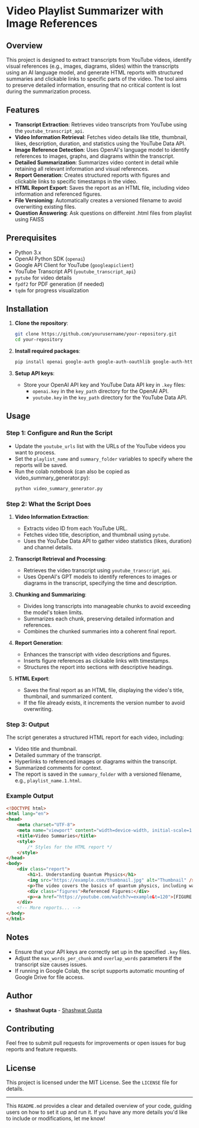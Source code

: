 # Video Playlist Summarizer with Image References

## Overview

This project is designed to extract transcripts from YouTube videos, identify visual references (e.g., images, diagrams, slides) within the transcripts using an AI language model, and generate HTML reports with structured summaries and clickable links to specific parts of the video. The tool aims to preserve detailed information, ensuring that no critical content is lost during the summarization process.

## Features

- **Transcript Extraction**: Retrieves video transcripts from YouTube using the `youtube_transcript_api`.
- **Video Information Retrieval**: Fetches video details like title, thumbnail, likes, description, duration, and statistics using the YouTube Data API.
- **Image Reference Detection**: Uses OpenAI's language model to identify references to images, graphs, and diagrams within the transcript.
- **Detailed Summarization**: Summarizes video content in detail while retaining all relevant information and visual references.
- **Report Generation**: Creates structured reports with figures and clickable links to specific timestamps in the video.
- **HTML Report Export**: Saves the report as an HTML file, including video information and referenced figures.
- **File Versioning**: Automatically creates a versioned filename to avoid overwriting existing files.
- **Question Answering**: Ask questions on differeint .html files from playlist using FAISS

## Prerequisites

- Python 3.x
- OpenAI Python SDK (`openai`)
- Google API Client for YouTube (`googleapiclient`)
- YouTube Transcript API (`youtube_transcript_api`)
- `pytube` for video details
- `fpdf2` for PDF generation (if needed)
- `tqdm` for progress visualization

## Installation

1. **Clone the repository**:

   ```bash
   git clone https://github.com/yourusername/your-repository.git
   cd your-repository
   ```
2. **Install required packages**:

   ```bash
   pip install openai google-auth google-auth-oauthlib google-auth-httplib2 google-api-python-client youtube-transcript-api pytube fpdf2 tqdm
   ```
3. **Setup API keys**:

   - Store your OpenAI API key and YouTube Data API key in `.key` files:
     - `openai.key` in the `key_path` directory for the OpenAI API.
     - `youtube.key` in the `key_path` directory for the YouTube Data API.

## Usage

### Step 1: Configure and Run the Script

- Update the `youtube_urls` list with the URLs of the YouTube videos you want to process.
- Set the `playlist_name` and `summary_folder` variables to specify where the reports will be saved.
- Run the colab notebook (can also be copied as video_summary_generator.py):
  ```bash
  python video_summary_generator.py
  ```

### Step 2: What the Script Does

1. **Video Information Extraction**:

   - Extracts video ID from each YouTube URL.
   - Fetches video title, description, and thumbnail using `pytube`.
   - Uses the YouTube Data API to gather video statistics (likes, duration) and channel details.
2. **Transcript Retrieval and Processing**:

   - Retrieves the video transcript using `youtube_transcript_api`.
   - Uses OpenAI's GPT models to identify references to images or diagrams in the transcript, specifying the time and description.
3. **Chunking and Summarizing**:

   - Divides long transcripts into manageable chunks to avoid exceeding the model's token limits.
   - Summarizes each chunk, preserving detailed information and references.
   - Combines the chunked summaries into a coherent final report.
4. **Report Generation**:

   - Enhances the transcript with video descriptions and figures.
   - Inserts figure references as clickable links with timestamps.
   - Structures the report into sections with descriptive headings.
5. **HTML Export**:

   - Saves the final report as an HTML file, displaying the video's title, thumbnail, and summarized content.
   - If the file already exists, it increments the version number to avoid overwriting.

### Step 3: Output

The script generates a structured HTML report for each video, including:

- Video title and thumbnail.
- Detailed summary of the transcript.
- Hyperlinks to referenced images or diagrams within the transcript.
- Summarized comments for context.
- The report is saved in the `summary_folder` with a versioned filename, e.g., `playlist_name.1.html`.

### Example Output

```html
<!DOCTYPE html>
<html lang="en">
<head>
    <meta charset="UTF-8">
    <meta name="viewport" content="width=device-width, initial-scale=1.0">
    <title>Video Summaries</title>
    <style>
        /* Styles for the HTML report */
    </style>
</head>
<body>
    <div class="report">
        <h1>1. Understanding Quantum Physics</h1>
        <img src="https://example.com/thumbnail.jpg" alt="Thumbnail" />
        <p>The video covers the basics of quantum physics, including wave-particle duality...</p>
        <div class="figures">Referenced Figures:</div>
        <p><a href="https://youtube.com/watch?v=example&t=120">[FIGURE 1: Diagram of wave-particle duality]</a></p>
    </div>
    <!-- More reports... -->
</body>
</html>
```

## Notes

- Ensure that your API keys are correctly set up in the specified `.key` files.
- Adjust the `max_words_per_chunk` and `overlap_words` parameters if the transcript size causes issues.
- If running in Google Colab, the script supports automatic mounting of Google Drive for file access.

## Author

- **Shashwat Gupta** - [Shashwat Gupta](https://github.com/ShashwatGupta2001/)

## Contributing

Feel free to submit pull requests for improvements or open issues for bug reports and feature requests.

## License

This project is licensed under the MIT License. See the `LICENSE` file for details.

---

This `README.md` provides a clear and detailed overview of your code, guiding users on how to set it up and run it. If you have any more details you'd like to include or modifications, let me know!
